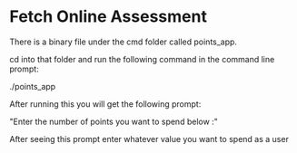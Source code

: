 # Fetch Online Assessment

There is a binary file under the cmd folder called points_app.

cd into that folder and run the following command in the command line prompt:

./points_app

After running this you will get the following prompt:

"Enter the number of points you want to spend below :"

After seeing this prompt enter whatever value you want to spend as a user

